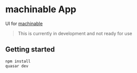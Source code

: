 # machinable App

UI for [machinable](https://machinable.org)

> This is currently in development and not ready for use

## Getting started
```bash
npm install
quasar dev
```
